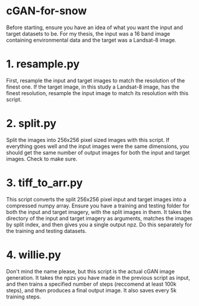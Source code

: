 # cGAN-for-snow
Before starting, ensure you have an idea of what you want the input and target datasets to be. For my thesis, the input was a 16 band image containing environmental data and the target was a Landsat-8 image.

# 1. resample.py
First, resample the input and target images to match the resolution of the finest one. If the target image, in this study a Landsat-8 image, has the finest resolution, resample the input image to match its resolution with this script.

# 2. split.py
Split the images into 256x256 pixel sized images with this script. If everything goes well and the input images were the same dimensions, you should get the same number of output images for both the input and target images. Check to make sure.

# 3. tiff_to_arr.py
This script converts the split 256x256 pixel input and target images into a compressed numpy array. Ensure you have a training and testing folder for both the input and target imagery, with the split images in them. It takes the directory of the input and target imagery as arguments, matches the images by split index, and then gives you a single output npz. Do this separately for the training and testing datasets.

# 4. willie.py
Don't mind the name please, but this script is the actual cGAN image generation. It takes the npzs you have made in the previous script as input, and then trains a specified number of steps (reccomend at least 100k steps), and then produces a final output image. It also saves every 5k training steps.

